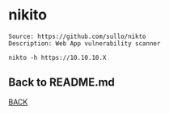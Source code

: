 # nikito

```
Source: https://github.com/sullo/nikto
Description: Web App vulnerability scanner

nikto -h https://10.10.10.X
```

## Back to README.md
[BACK](../README.md)